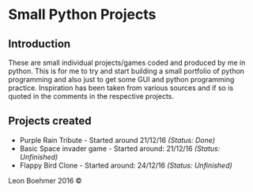 # Small Python Projects

## Introduction
These are small individual projects/games coded and produced by me in python. This is for me
to try and start building a small portfolio of python programming and also just to get some 
GUI and python programming practice. Inspiration has been taken from various sources and if 
so is quoted in the comments in the respective projects.

## Projects created
* Purple Rain Tribute - Started around 21/12/16 *(Status: Done)*
* Basic Space invader game - Started around: 21/12/16 *(Status: Unfinished)*
* Flappy Bird Clone - Started around: 24/12/16 *(Status: Unfinished)*

Leon Boehmer 2016 ©